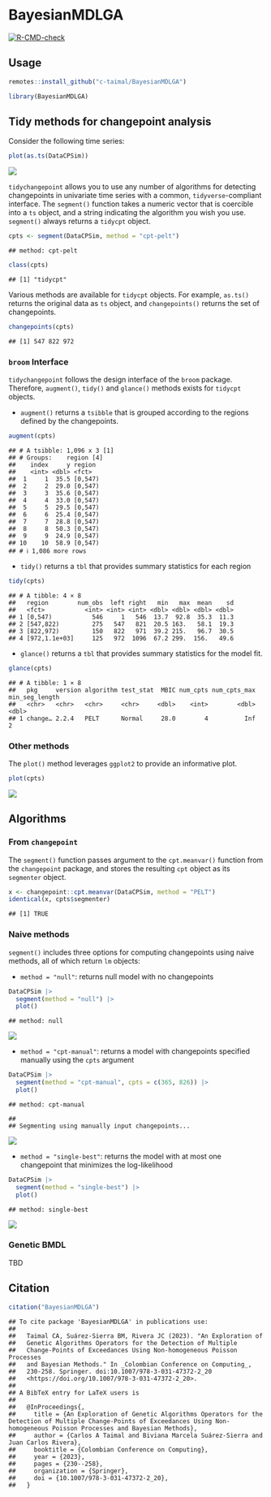 
# BayesianMDLGA

<!-- badges: start -->
[![R-CMD-check](https://github.com/c-taimal/BayesianMDLGA/actions/workflows/R-CMD-check.yaml/badge.svg)](https://github.com/c-taimal/BayesianMDLGA/actions/workflows/R-CMD-check.yaml)
<!-- badges: end -->

## Usage

``` r
remotes::install_github("c-taimal/BayesianMDLGA")
```

``` r
library(BayesianMDLGA)
```

## Tidy methods for changepoint analysis

Consider the following time series:

``` r
plot(as.ts(DataCPSim))
```

![](README_files/figure-gfm/rlnorm-plot-1.png)<!-- -->

`tidychangepoint` allows you to use any number of algorithms for
detecting changepoints in univariate time series with a common,
`tidyverse`-compliant interface. The `segment()` function takes a
numeric vector that is coercible into a `ts` object, and a string
indicating the algorithm you wish you use. `segment()` always returns a
`tidycpt` object.

``` r
cpts <- segment(DataCPSim, method = "cpt-pelt")
```

    ## method: cpt-pelt

``` r
class(cpts)
```

    ## [1] "tidycpt"

Various methods are available for `tidycpt` objects. For example,
`as.ts()` returns the original data as `ts` object, and `changepoints()`
returns the set of changepoints.

``` r
changepoints(cpts)
```

    ## [1] 547 822 972

### `broom` Interface

`tidychangepoint` follows the design interface of the `broom` package.
Therefore, `augment()`, `tidy()` and `glance()` methods exists for
`tidycpt` objects.

- `augment()` returns a `tsibble` that is grouped according to the
  regions defined by the changepoints.

``` r
augment(cpts)
```

    ## # A tsibble: 1,096 x 3 [1]
    ## # Groups:    region [4]
    ##    index     y region 
    ##    <int> <dbl> <fct>  
    ##  1     1  35.5 [0,547)
    ##  2     2  29.0 [0,547)
    ##  3     3  35.6 [0,547)
    ##  4     4  33.0 [0,547)
    ##  5     5  29.5 [0,547)
    ##  6     6  25.4 [0,547)
    ##  7     7  28.8 [0,547)
    ##  8     8  50.3 [0,547)
    ##  9     9  24.9 [0,547)
    ## 10    10  58.9 [0,547)
    ## # ℹ 1,086 more rows

- `tidy()` returns a `tbl` that provides summary statistics for each
  region

``` r
tidy(cpts)
```

    ## # A tibble: 4 × 8
    ##   region        num_obs  left right   min   max  mean    sd
    ##   <fct>           <int> <int> <int> <dbl> <dbl> <dbl> <dbl>
    ## 1 [0,547)           546     1   546  13.7  92.8  35.3  11.3
    ## 2 [547,822)         275   547   821  20.5 163.   58.1  19.3
    ## 3 [822,972)         150   822   971  39.2 215.   96.7  30.5
    ## 4 [972,1.1e+03]     125   972  1096  67.2 299.  156.   49.6

- `glance()` returns a `tbl` that provides summary statistics for the
  model fit.

``` r
glance(cpts)
```

    ## # A tibble: 1 × 8
    ##   pkg     version algorithm test_stat  MBIC num_cpts num_cpts_max min_seg_length
    ##   <chr>   <chr>   <chr>     <chr>     <dbl>    <int>        <dbl>          <dbl>
    ## 1 change… 2.2.4   PELT      Normal     28.0        4          Inf              2

### Other methods

The `plot()` method leverages `ggplot2` to provide an informative plot.

``` r
plot(cpts)
```

![](README_files/figure-gfm/pelt-plot-1.png)<!-- -->

## Algorithms

### From `changepoint`

The `segment()` function passes argument to the `cpt.meanvar()` function
from the `changepoint` package, and stores the resulting `cpt` object as
its `segmenter` object.

``` r
x <- changepoint::cpt.meanvar(DataCPSim, method = "PELT")
identical(x, cpts$segmenter)
```

    ## [1] TRUE

### Naive methods

`segment()` includes three options for computing changepoints using
naive methods, all of which return `lm` objects:

- `method = "null"`: returns null model with no changepoints

``` r
DataCPSim |>
  segment(method = "null") |>
  plot()
```

    ## method: null

![](README_files/figure-gfm/null-plot-1.png)<!-- -->

- `method = "cpt-manual"`: returns a model with changepoints specified
  manually using the `cpts` argument

``` r
DataCPSim |>
  segment(method = "cpt-manual", cpts = c(365, 826)) |>
  plot()
```

    ## method: cpt-manual

    ## 
    ## Segmenting using manually input changepoints...

![](README_files/figure-gfm/manual-plot-1.png)<!-- -->

- `method = "single-best"`: returns the model with at most one
  changepoint that minimizes the log-likelihood

``` r
DataCPSim |>
  segment(method = "single-best") |>
  plot()
```

    ## method: single-best

![](README_files/figure-gfm/amoc-plot-1.png)<!-- -->

### Genetic BMDL

TBD

## Citation

``` r
citation("BayesianMDLGA")
```

    ## To cite package 'BayesianMDLGA' in publications use:
    ## 
    ##   Taimal CA, Suárez-Sierra BM, Rivera JC (2023). "An Exploration of
    ##   Genetic Algorithms Operators for the Detection of Multiple
    ##   Change-Points of Exceedances Using Non-homogeneous Poisson Processes
    ##   and Bayesian Methods." In _Colombian Conference on Computing_,
    ##   230-258. Springer. doi:10.1007/978-3-031-47372-2_20
    ##   <https://doi.org/10.1007/978-3-031-47372-2_20>.
    ## 
    ## A BibTeX entry for LaTeX users is
    ## 
    ##   @InProceedings{,
    ##     title = {An Exploration of Genetic Algorithms Operators for the Detection of Multiple Change-Points of Exceedances Using Non-homogeneous Poisson Processes and Bayesian Methods},
    ##     author = {Carlos A Taimal and Biviana Marcela Suárez-Sierra and Juan Carlos Rivera},
    ##     booktitle = {Colombian Conference on Computing},
    ##     year = {2023},
    ##     pages = {230--258},
    ##     organization = {Springer},
    ##     doi = {10.1007/978-3-031-47372-2_20},
    ##   }
